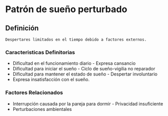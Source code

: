 # Patrón de sueño perturbado
## Definición
	Despertares limitados en el tiempo debido a factores externos.

### Caracteristicas Definitorias
- Dificultad en el funcionamiento 
diario  - Expresa cansancio  
- Dificultad para iniciar el sueño  - Ciclo de sueño-vigilia no 
reparador  
- Dificultad para mantener el 
estado de sueño  - Despertar involuntario   
- Expresa insatisfacción con el 
sueño.

### Factores Relacionados
- Interrupción causada por la pareja para dormir  - Privacidad 
insuficiente   
- Perturbaciones ambientales

